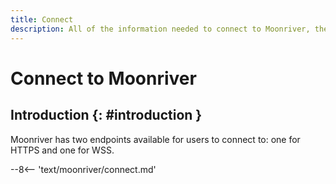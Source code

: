 ```yaml
---
title: Connect
description: All of the information needed to connect to Moonriver, the Moonbeam deployment on Kusama, including available RPC and WSS endpoints. 
---
```


# Connect to Moonriver

## Introduction {: #introduction } 

Moonriver has two endpoints available for users to connect to: one for HTTPS and one for WSS.

--8<-- 'text/moonriver/connect.md'

